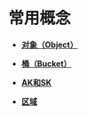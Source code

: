 # 常用概念<a name="zh-cn_topic_0045829070"></a>

-   **[对象（Object）](对象（Object）.md)**  

-   **[桶（Bucket）](桶（Bucket）.md)**  

-   **[AK和SK](AK和SK.md)**  

-   **[区域](区域.md)**  


